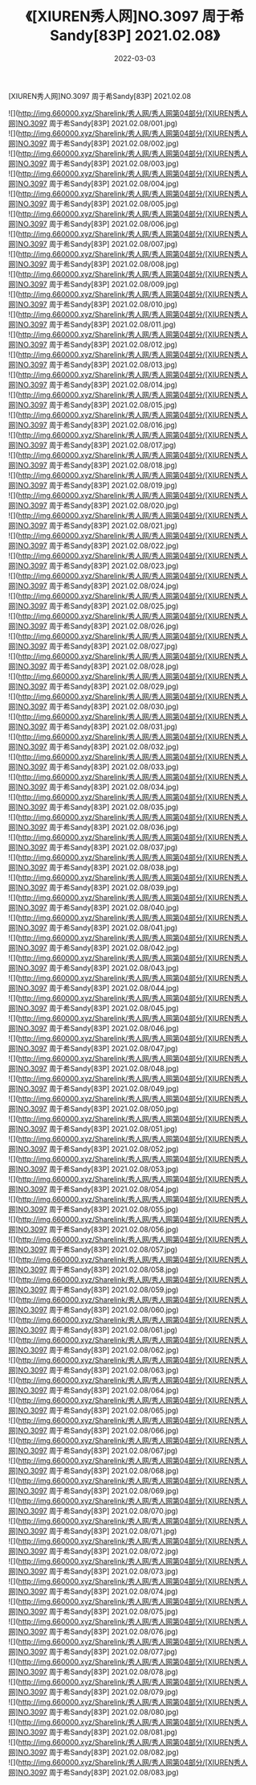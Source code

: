 ﻿---
layout: post
title:  《[XIUREN秀人网]NO.3097 周于希Sandy[83P] 2021.02.08》
date:   2022-03-03
img: http://img.660000.xyz/Sharelink/秀人网/秀人网第04部分/[XIUREN秀人网]NO.3097 周于希Sandy[83P] 2021.02.08/000.jpg
categories: [美女, 清纯, 唯美]
---

[XIUREN秀人网]NO.3097 周于希Sandy[83P] 2021.02.08

 ![](http://img.660000.xyz/Sharelink/秀人网/秀人网第04部分/[XIUREN秀人网]NO.3097 周于希Sandy[83P] 2021.02.08/001.jpg) <br>![](http://img.660000.xyz/Sharelink/秀人网/秀人网第04部分/[XIUREN秀人网]NO.3097 周于希Sandy[83P] 2021.02.08/002.jpg) <br>![](http://img.660000.xyz/Sharelink/秀人网/秀人网第04部分/[XIUREN秀人网]NO.3097 周于希Sandy[83P] 2021.02.08/003.jpg) <br>![](http://img.660000.xyz/Sharelink/秀人网/秀人网第04部分/[XIUREN秀人网]NO.3097 周于希Sandy[83P] 2021.02.08/004.jpg) <br>![](http://img.660000.xyz/Sharelink/秀人网/秀人网第04部分/[XIUREN秀人网]NO.3097 周于希Sandy[83P] 2021.02.08/005.jpg) <br>![](http://img.660000.xyz/Sharelink/秀人网/秀人网第04部分/[XIUREN秀人网]NO.3097 周于希Sandy[83P] 2021.02.08/006.jpg) <br>![](http://img.660000.xyz/Sharelink/秀人网/秀人网第04部分/[XIUREN秀人网]NO.3097 周于希Sandy[83P] 2021.02.08/007.jpg) <br>![](http://img.660000.xyz/Sharelink/秀人网/秀人网第04部分/[XIUREN秀人网]NO.3097 周于希Sandy[83P] 2021.02.08/008.jpg) <br>![](http://img.660000.xyz/Sharelink/秀人网/秀人网第04部分/[XIUREN秀人网]NO.3097 周于希Sandy[83P] 2021.02.08/009.jpg) <br>![](http://img.660000.xyz/Sharelink/秀人网/秀人网第04部分/[XIUREN秀人网]NO.3097 周于希Sandy[83P] 2021.02.08/010.jpg) <br>![](http://img.660000.xyz/Sharelink/秀人网/秀人网第04部分/[XIUREN秀人网]NO.3097 周于希Sandy[83P] 2021.02.08/011.jpg) <br>![](http://img.660000.xyz/Sharelink/秀人网/秀人网第04部分/[XIUREN秀人网]NO.3097 周于希Sandy[83P] 2021.02.08/012.jpg) <br>![](http://img.660000.xyz/Sharelink/秀人网/秀人网第04部分/[XIUREN秀人网]NO.3097 周于希Sandy[83P] 2021.02.08/013.jpg) <br>![](http://img.660000.xyz/Sharelink/秀人网/秀人网第04部分/[XIUREN秀人网]NO.3097 周于希Sandy[83P] 2021.02.08/014.jpg) <br>![](http://img.660000.xyz/Sharelink/秀人网/秀人网第04部分/[XIUREN秀人网]NO.3097 周于希Sandy[83P] 2021.02.08/015.jpg) <br>![](http://img.660000.xyz/Sharelink/秀人网/秀人网第04部分/[XIUREN秀人网]NO.3097 周于希Sandy[83P] 2021.02.08/016.jpg) <br>![](http://img.660000.xyz/Sharelink/秀人网/秀人网第04部分/[XIUREN秀人网]NO.3097 周于希Sandy[83P] 2021.02.08/017.jpg) <br>![](http://img.660000.xyz/Sharelink/秀人网/秀人网第04部分/[XIUREN秀人网]NO.3097 周于希Sandy[83P] 2021.02.08/018.jpg) <br>![](http://img.660000.xyz/Sharelink/秀人网/秀人网第04部分/[XIUREN秀人网]NO.3097 周于希Sandy[83P] 2021.02.08/019.jpg) <br>![](http://img.660000.xyz/Sharelink/秀人网/秀人网第04部分/[XIUREN秀人网]NO.3097 周于希Sandy[83P] 2021.02.08/020.jpg) <br>![](http://img.660000.xyz/Sharelink/秀人网/秀人网第04部分/[XIUREN秀人网]NO.3097 周于希Sandy[83P] 2021.02.08/021.jpg) <br>![](http://img.660000.xyz/Sharelink/秀人网/秀人网第04部分/[XIUREN秀人网]NO.3097 周于希Sandy[83P] 2021.02.08/022.jpg) <br>![](http://img.660000.xyz/Sharelink/秀人网/秀人网第04部分/[XIUREN秀人网]NO.3097 周于希Sandy[83P] 2021.02.08/023.jpg) <br>![](http://img.660000.xyz/Sharelink/秀人网/秀人网第04部分/[XIUREN秀人网]NO.3097 周于希Sandy[83P] 2021.02.08/024.jpg) <br>![](http://img.660000.xyz/Sharelink/秀人网/秀人网第04部分/[XIUREN秀人网]NO.3097 周于希Sandy[83P] 2021.02.08/025.jpg) <br>![](http://img.660000.xyz/Sharelink/秀人网/秀人网第04部分/[XIUREN秀人网]NO.3097 周于希Sandy[83P] 2021.02.08/026.jpg) <br>![](http://img.660000.xyz/Sharelink/秀人网/秀人网第04部分/[XIUREN秀人网]NO.3097 周于希Sandy[83P] 2021.02.08/027.jpg) <br>![](http://img.660000.xyz/Sharelink/秀人网/秀人网第04部分/[XIUREN秀人网]NO.3097 周于希Sandy[83P] 2021.02.08/028.jpg) <br>![](http://img.660000.xyz/Sharelink/秀人网/秀人网第04部分/[XIUREN秀人网]NO.3097 周于希Sandy[83P] 2021.02.08/029.jpg) <br>![](http://img.660000.xyz/Sharelink/秀人网/秀人网第04部分/[XIUREN秀人网]NO.3097 周于希Sandy[83P] 2021.02.08/030.jpg) <br>![](http://img.660000.xyz/Sharelink/秀人网/秀人网第04部分/[XIUREN秀人网]NO.3097 周于希Sandy[83P] 2021.02.08/031.jpg) <br>![](http://img.660000.xyz/Sharelink/秀人网/秀人网第04部分/[XIUREN秀人网]NO.3097 周于希Sandy[83P] 2021.02.08/032.jpg) <br>![](http://img.660000.xyz/Sharelink/秀人网/秀人网第04部分/[XIUREN秀人网]NO.3097 周于希Sandy[83P] 2021.02.08/033.jpg) <br>![](http://img.660000.xyz/Sharelink/秀人网/秀人网第04部分/[XIUREN秀人网]NO.3097 周于希Sandy[83P] 2021.02.08/034.jpg) <br>![](http://img.660000.xyz/Sharelink/秀人网/秀人网第04部分/[XIUREN秀人网]NO.3097 周于希Sandy[83P] 2021.02.08/035.jpg) <br>![](http://img.660000.xyz/Sharelink/秀人网/秀人网第04部分/[XIUREN秀人网]NO.3097 周于希Sandy[83P] 2021.02.08/036.jpg) <br>![](http://img.660000.xyz/Sharelink/秀人网/秀人网第04部分/[XIUREN秀人网]NO.3097 周于希Sandy[83P] 2021.02.08/037.jpg) <br>![](http://img.660000.xyz/Sharelink/秀人网/秀人网第04部分/[XIUREN秀人网]NO.3097 周于希Sandy[83P] 2021.02.08/038.jpg) <br>![](http://img.660000.xyz/Sharelink/秀人网/秀人网第04部分/[XIUREN秀人网]NO.3097 周于希Sandy[83P] 2021.02.08/039.jpg) <br>![](http://img.660000.xyz/Sharelink/秀人网/秀人网第04部分/[XIUREN秀人网]NO.3097 周于希Sandy[83P] 2021.02.08/040.jpg) <br>![](http://img.660000.xyz/Sharelink/秀人网/秀人网第04部分/[XIUREN秀人网]NO.3097 周于希Sandy[83P] 2021.02.08/041.jpg) <br>![](http://img.660000.xyz/Sharelink/秀人网/秀人网第04部分/[XIUREN秀人网]NO.3097 周于希Sandy[83P] 2021.02.08/042.jpg) <br>![](http://img.660000.xyz/Sharelink/秀人网/秀人网第04部分/[XIUREN秀人网]NO.3097 周于希Sandy[83P] 2021.02.08/043.jpg) <br>![](http://img.660000.xyz/Sharelink/秀人网/秀人网第04部分/[XIUREN秀人网]NO.3097 周于希Sandy[83P] 2021.02.08/044.jpg) <br>![](http://img.660000.xyz/Sharelink/秀人网/秀人网第04部分/[XIUREN秀人网]NO.3097 周于希Sandy[83P] 2021.02.08/045.jpg) <br>![](http://img.660000.xyz/Sharelink/秀人网/秀人网第04部分/[XIUREN秀人网]NO.3097 周于希Sandy[83P] 2021.02.08/046.jpg) <br>![](http://img.660000.xyz/Sharelink/秀人网/秀人网第04部分/[XIUREN秀人网]NO.3097 周于希Sandy[83P] 2021.02.08/047.jpg) <br>![](http://img.660000.xyz/Sharelink/秀人网/秀人网第04部分/[XIUREN秀人网]NO.3097 周于希Sandy[83P] 2021.02.08/048.jpg) <br>![](http://img.660000.xyz/Sharelink/秀人网/秀人网第04部分/[XIUREN秀人网]NO.3097 周于希Sandy[83P] 2021.02.08/049.jpg) <br>![](http://img.660000.xyz/Sharelink/秀人网/秀人网第04部分/[XIUREN秀人网]NO.3097 周于希Sandy[83P] 2021.02.08/050.jpg) <br>![](http://img.660000.xyz/Sharelink/秀人网/秀人网第04部分/[XIUREN秀人网]NO.3097 周于希Sandy[83P] 2021.02.08/051.jpg) <br>![](http://img.660000.xyz/Sharelink/秀人网/秀人网第04部分/[XIUREN秀人网]NO.3097 周于希Sandy[83P] 2021.02.08/052.jpg) <br>![](http://img.660000.xyz/Sharelink/秀人网/秀人网第04部分/[XIUREN秀人网]NO.3097 周于希Sandy[83P] 2021.02.08/053.jpg) <br>![](http://img.660000.xyz/Sharelink/秀人网/秀人网第04部分/[XIUREN秀人网]NO.3097 周于希Sandy[83P] 2021.02.08/054.jpg) <br>![](http://img.660000.xyz/Sharelink/秀人网/秀人网第04部分/[XIUREN秀人网]NO.3097 周于希Sandy[83P] 2021.02.08/055.jpg) <br>![](http://img.660000.xyz/Sharelink/秀人网/秀人网第04部分/[XIUREN秀人网]NO.3097 周于希Sandy[83P] 2021.02.08/056.jpg) <br>![](http://img.660000.xyz/Sharelink/秀人网/秀人网第04部分/[XIUREN秀人网]NO.3097 周于希Sandy[83P] 2021.02.08/057.jpg) <br>![](http://img.660000.xyz/Sharelink/秀人网/秀人网第04部分/[XIUREN秀人网]NO.3097 周于希Sandy[83P] 2021.02.08/058.jpg) <br>![](http://img.660000.xyz/Sharelink/秀人网/秀人网第04部分/[XIUREN秀人网]NO.3097 周于希Sandy[83P] 2021.02.08/059.jpg) <br>![](http://img.660000.xyz/Sharelink/秀人网/秀人网第04部分/[XIUREN秀人网]NO.3097 周于希Sandy[83P] 2021.02.08/060.jpg) <br>![](http://img.660000.xyz/Sharelink/秀人网/秀人网第04部分/[XIUREN秀人网]NO.3097 周于希Sandy[83P] 2021.02.08/061.jpg) <br>![](http://img.660000.xyz/Sharelink/秀人网/秀人网第04部分/[XIUREN秀人网]NO.3097 周于希Sandy[83P] 2021.02.08/062.jpg) <br>![](http://img.660000.xyz/Sharelink/秀人网/秀人网第04部分/[XIUREN秀人网]NO.3097 周于希Sandy[83P] 2021.02.08/063.jpg) <br>![](http://img.660000.xyz/Sharelink/秀人网/秀人网第04部分/[XIUREN秀人网]NO.3097 周于希Sandy[83P] 2021.02.08/064.jpg) <br>![](http://img.660000.xyz/Sharelink/秀人网/秀人网第04部分/[XIUREN秀人网]NO.3097 周于希Sandy[83P] 2021.02.08/065.jpg) <br>![](http://img.660000.xyz/Sharelink/秀人网/秀人网第04部分/[XIUREN秀人网]NO.3097 周于希Sandy[83P] 2021.02.08/066.jpg) <br>![](http://img.660000.xyz/Sharelink/秀人网/秀人网第04部分/[XIUREN秀人网]NO.3097 周于希Sandy[83P] 2021.02.08/067.jpg) <br>![](http://img.660000.xyz/Sharelink/秀人网/秀人网第04部分/[XIUREN秀人网]NO.3097 周于希Sandy[83P] 2021.02.08/068.jpg) <br>![](http://img.660000.xyz/Sharelink/秀人网/秀人网第04部分/[XIUREN秀人网]NO.3097 周于希Sandy[83P] 2021.02.08/069.jpg) <br>![](http://img.660000.xyz/Sharelink/秀人网/秀人网第04部分/[XIUREN秀人网]NO.3097 周于希Sandy[83P] 2021.02.08/070.jpg) <br>![](http://img.660000.xyz/Sharelink/秀人网/秀人网第04部分/[XIUREN秀人网]NO.3097 周于希Sandy[83P] 2021.02.08/071.jpg) <br>![](http://img.660000.xyz/Sharelink/秀人网/秀人网第04部分/[XIUREN秀人网]NO.3097 周于希Sandy[83P] 2021.02.08/072.jpg) <br>![](http://img.660000.xyz/Sharelink/秀人网/秀人网第04部分/[XIUREN秀人网]NO.3097 周于希Sandy[83P] 2021.02.08/073.jpg) <br>![](http://img.660000.xyz/Sharelink/秀人网/秀人网第04部分/[XIUREN秀人网]NO.3097 周于希Sandy[83P] 2021.02.08/074.jpg) <br>![](http://img.660000.xyz/Sharelink/秀人网/秀人网第04部分/[XIUREN秀人网]NO.3097 周于希Sandy[83P] 2021.02.08/075.jpg) <br>![](http://img.660000.xyz/Sharelink/秀人网/秀人网第04部分/[XIUREN秀人网]NO.3097 周于希Sandy[83P] 2021.02.08/076.jpg) <br>![](http://img.660000.xyz/Sharelink/秀人网/秀人网第04部分/[XIUREN秀人网]NO.3097 周于希Sandy[83P] 2021.02.08/077.jpg) <br>![](http://img.660000.xyz/Sharelink/秀人网/秀人网第04部分/[XIUREN秀人网]NO.3097 周于希Sandy[83P] 2021.02.08/078.jpg) <br>![](http://img.660000.xyz/Sharelink/秀人网/秀人网第04部分/[XIUREN秀人网]NO.3097 周于希Sandy[83P] 2021.02.08/079.jpg) <br>![](http://img.660000.xyz/Sharelink/秀人网/秀人网第04部分/[XIUREN秀人网]NO.3097 周于希Sandy[83P] 2021.02.08/080.jpg) <br>![](http://img.660000.xyz/Sharelink/秀人网/秀人网第04部分/[XIUREN秀人网]NO.3097 周于希Sandy[83P] 2021.02.08/081.jpg) <br>![](http://img.660000.xyz/Sharelink/秀人网/秀人网第04部分/[XIUREN秀人网]NO.3097 周于希Sandy[83P] 2021.02.08/082.jpg) <br>![](http://img.660000.xyz/Sharelink/秀人网/秀人网第04部分/[XIUREN秀人网]NO.3097 周于希Sandy[83P] 2021.02.08/083.jpg) <br>
